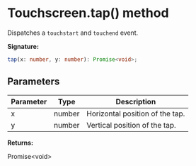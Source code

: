 # Touchscreen.tap() method

Dispatches a `touchstart` and `touchend` event.

**Signature:**

```typescript
tap(x: number, y: number): Promise<void>;
```

## Parameters

| Parameter | Type   | Description                     |
| --------- | ------ | ------------------------------- |
| x         | number | Horizontal position of the tap. |
| y         | number | Vertical position of the tap.   |

**Returns:**

Promise&lt;void&gt;
